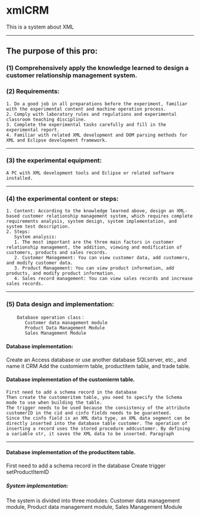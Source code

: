 # xmlCRM
This is a system about XML
***
## The purpose of this pro: 
### (1) Comprehensively apply the knowledge learned to design a customer relationship management system.
### (2) Requirements:
    1. Do a good job in all preparations before the experiment, familiar with the experimental content and machine operation process.
    2. Comply with laboratory rules and regulations and experimental classroom teaching discipline.
    3. Complete the experimental tasks carefully and fill in the experimental report.
    4. Familiar with related XML development and DOM parsing methods for XML and Eclipse development framework.
***
### (3) the experimental equipment:
    A PC with XML development tools and Eclipse or related software installed.
***
### (4) the experimental content or steps:
    1. Content: According to the knowledge learned above, design an XML-based customer relationship management system, which requires complete requirements analysis, system design, system implementation, and system test description.
    2. Steps:
       System analysis:
       1. The most important are the three main factors in customer relationship management, the addition, viewing and modification of customers, products and sales records.
       2. Customer Management: You can view customer data, add customers, and modify customer data.
       3. Product Management: You can view product information, add products, and modify product information.
       4. Sales record management: You can view sales records and increase sales records.
***
### (5) Data design and implementation:
        Database operation class：
           Customer data management module
           Product Data Management Module
           Sales Management Module
#### Database implementation:
 Create an Access database or use another database SQLserver, etc., and name it CRM
 Add the customierm table, productitem table, and trade table.
#### Database implementation of the customierm table.
    First need to add a schema record in the database
    Then create the customeritem table, you need to specify the Schema mode to use when building the table.
    The trigger needs to be used because the consistency of the attribute customerID in the cid and cinfo fields needs to be guaranteed.
    Since the cinfo field is an XML data type, an XML data segment can be directly inserted into the database table customer. The operation of inserting a record uses the stored procedure addcustomer. By defining a variable str, it saves the XML data to be inserted. Paragraph
***
#### Database implementation of the productitem table.
 First need to add a schema record in the database
 Create trigger setProductItemID
##### System implementation:
 The system is divided into three modules:
 Customer data management module,
 Product data management module,
 Sales Management Module
